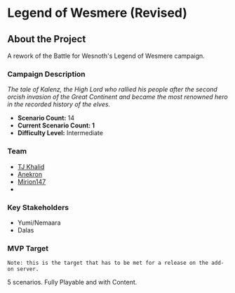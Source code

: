 # Legend of Wesmere (Revised)

## About the Project

A rework of the Battle for Wesnoth's Legend of Wesmere campaign. 

### Campaign Description

_The tale of Kalenz, the High Lord who rallied his people after the second orcish invasion of the Great Continent and became the most renowned hero in the recorded history of the elves._

- **Scenario Count:** 14
- **Current Scenario Count: 1**
- **Difficulty Level:** Intermediate

### Team

- [TJ Khalid](https://github.com/knyghtmare)
- [Anekron](https://github.com/AnekronCZ)
- [Mirion147](https://github.com/Mirion147)
- 

### Key Stakeholders

- Yumi/Nemaara
- Dalas

### MVP Target

`Note: this is the target that has to be met for a release on the add-on server.`

5 scenarios. Fully Playable and with Content.
